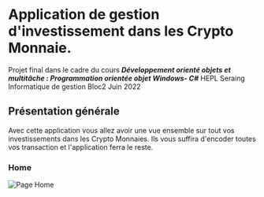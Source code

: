 # Application de gestion d'investissement dans les Crypto Monnaie. #

Projet final dans le cadre du cours ***Développement orienté objets et multitâche : Programmation orientée objet Windows- C#***
HEPL Seraing Informatique de gestion Bloc2 Juin 2022



## Présentation générale

Avec cette application vous allez avoir une vue ensemble sur tout vos investissements dans les Crypto Monnaies. Ils vous suffira d'encoder toutes vos transaction et l'application ferra le reste. 



### Home
![Page Home](https://github.com/hepl-csb-student22/labo-final-TheoDeb/documentation/screenshot/home.png)